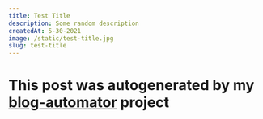 ```yaml
---
title: Test Title
description: Some random description
createdAt: 5-30-2021
image: /static/test-title.jpg
slug: test-title
---
```

# This post was autogenerated by my [blog-automator](https://github.com/Gabriel2233) project
<WarningBox />
